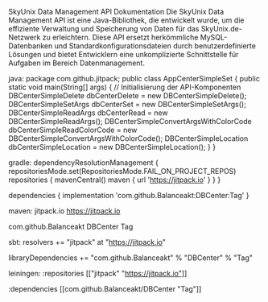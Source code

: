 SkyUnix Data Management API Dokumentation
Die SkyUnix Data Management API ist eine Java-Bibliothek, die entwickelt wurde, um die effiziente Verwaltung und Speicherung von Daten für das SkyUnix.de-Netzwerk zu erleichtern. Diese API ersetzt herkömmliche MySQL-Datenbanken und Standardkonfigurationsdateien durch benutzerdefinierte Lösungen und bietet Entwicklern eine unkomplizierte Schnittstelle für Aufgaben im Bereich Datenmanagement.


java:
package com.github.jitpack;
public class AppCenterSimpleSet {
    public static void main(String[] args) {
        // Initialisierung der API-Komponenten
        DBCenterSimpleDelete dbCenterDelete = new DBCenterSimpleDelete();
        DBCenterSimpleSetArgs dbCenterSet = new DBCenterSimpleSetArgs();
        DBCenterSimpleReadArgs dbCenterRead = new DBCenterSimpleReadArgs();
        DBCenterSimpleConvertArgsWithColorCode dbCenterSimpleReadColorCode = new DBCenterSimpleConvertArgsWithColorCode();
        DBCenterSimpleLocation dbCenterSimpleLocation = new DBCenterSimpleLocation();
    }
}


gradle:
dependencyResolutionManagement {
		repositoriesMode.set(RepositoriesMode.FAIL_ON_PROJECT_REPOS)
		repositories {
			mavenCentral()
			maven { url 'https://jitpack.io' }
		}
	}

dependencies {
	        implementation 'com.github.Balanceakt:DBCenter:Tag'
	}


maven:
<repositories>
		<repository>
		    <id>jitpack.io</id>
		    <url>https://jitpack.io</url>
		</repository>
	</repositories>

<dependency>
	    <groupId>com.github.Balanceakt</groupId>
	    <artifactId>DBCenter</artifactId>
	    <version>Tag</version>
	</dependency>


sbt:
resolvers += "jitpack" at "https://jitpack.io"

libraryDependencies += "com.github.Balanceakt" % "DBCenter" % "Tag"	


leiningen:
:repositories [["jitpack" "https://jitpack.io"]]

:dependencies [[com.github.Balanceakt/DBCenter "Tag"]]	
